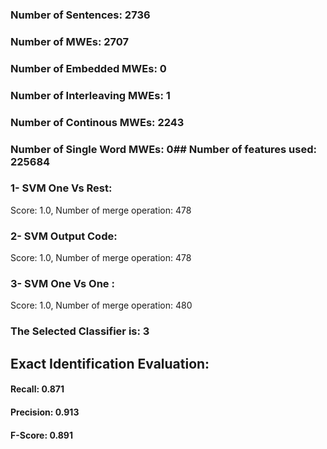 ### Number of Sentences: 2736
### Number of MWEs: 2707

### Number of Embedded MWEs: 0

### Number of Interleaving MWEs: 1

### Number of Continous MWEs: 2243

### Number of Single Word MWEs: 0## Number of features used: 225684

### 1- SVM One Vs Rest: 
Score: 1.0, Number of merge operation: 478
### 2- SVM Output Code: 
Score: 1.0, Number of merge operation: 478
### 3- SVM One Vs One : 
Score: 1.0, Number of merge operation: 480
### The Selected Classifier is: 3
## Exact Identification Evaluation: 
#### Recall: 0.871
#### Precision: 0.913
#### F-Score: 0.891

